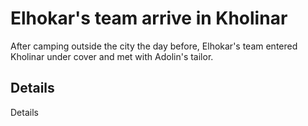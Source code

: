 # Elhokar's team arrive in Kholinar
After camping outside the city the day before, Elhokar's team entered Kholinar under cover and met with Adolin's tailor.

## Details
Details
